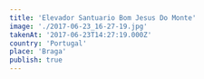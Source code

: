 ```yaml
---
title: 'Elevador Santuario Bom Jesus Do Monte'
image: './2017-06-23_16-27-19.jpg'
takenAt: '2017-06-23T14:27:19.000Z'
country: 'Portugal'
place: 'Braga'
publish: true
---
```

